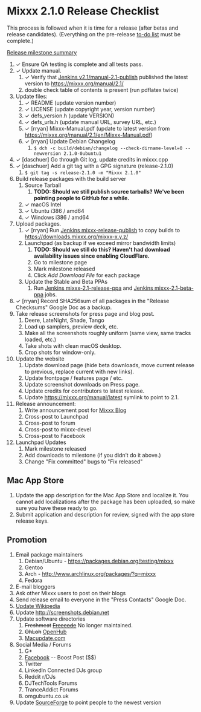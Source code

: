 # Mixxx 2.1.0 Release Checklist

This process is followed when it is time for a release (after betas and
release candidates). (Everything on the pre-release [to-do
list](2.1.0_todo) must be complete.)

[Release milestone
summary](https://launchpad.net/mixxx/+milestone/2.1.0/)

1.  ✓ Ensure QA testing is complete and all tests pass.
2.  ✓ Update manual.
    1.  ✓ Verify that [Jenkins
        v2.1/manual-2.1-publish](https://builds.mixxx.org/job/v2.1/job/manual-2.1-publish/)
        published the latest version to <https://mixxx.org/manual/2.1/>
    2.  double check table of contents is present (run pdflatex twice)
3.  Update files:
    1.  ✓ README (update version number)
    2.  ✓ LICENSE (update copyright year, version number)
    3.  ✓ defs\_version.h (update VERSION)
    4.  ✓ defs\_urls.h (update manual URL, survey URL, etc.)
    5.  ✓ \[rryan\] Mixxx-Manual.pdf (update to latest version from
        <https://mixxx.org/manual/2.1/en/Mixxx-Manual.pdf>)
    6.  ✓ \[rryan\] Update Debian Changelog
        1.  `$ dch -c build/debian/changelog --check-dirname-level=0
            --newversion 2.1.0-0ubuntu1`
4.  ✓ \[daschuer\] Go through Git log, update credits in mixxx.cpp
5.  ✓ \[daschuer\] Add a git tag with a GPG signature (release-2.1.0)
    1.  `$ git tag -s release-2.1.0 -m "Mixxx 2.1.0"`
6.  Build release packages with the build server
    1.  Source Tarball
        1.  **TODO: Should we still publish source tarballs? We've been
            pointing people to GitHub for a while.**
    2.  ✓ macOS Intel
    3.  ✓ Ubuntu i386 / amd64
    4.  ✓ Windows i386 / amd64
7.  Upload packages.
    1.  ✓ \[rryan\] Run [Jenkins
        mixxx-release-publish](https://builds.mixxx.org/job/mixxx-release-publish/)
        to copy builds to <https://downloads.mixxx.org/mixxx-x.y.z/>
    2.  Launchpad (as backup if we exceed mirror bandwidth limits)
        1.  **TODO: Should we still do this? Haven't had download
            availability issues since enabling CloudFlare.**
        2.  Go to milestone page
        3.  Mark milestone released
        4.  Click *Add Download File* for each package
    3.  Update the Stable and Beta PPAs
        1.  Run [Jenkins
            mixxx-2.1-release-ppa](https://builds.mixxx.org/job/v2.1/job/mixxx-2.1-release-ppa/)
            and [Jenkins
            mixxx-2.1-beta-ppa](https://builds.mixxx.org/job/v2.1/job/mixxx-2.1-beta-ppa/)
            jobs.
8.  ✓ \[rryan\] Record SHA256sum of all packages in the "Release
    Checksums" Google Doc as a backup.
9.  Take release screenshots for press page and blog post.
    1.  Deere, LateNight, Shade, Tango
    2.  Load up samplers, preview deck, etc. 
    3.  Make all the screenshots roughly uniform (same view, same tracks
        loaded, etc.)
    4.  Take shots with clean macOS desktop. 
    5.  Crop shots for window-only.
10. Update the website
    1.  Update download page (hide beta downloads, move current release
        to previous, replace current with new links).
    2.  Update frontpage / features page / etc.
    3.  Update screenshot downloads on Press page.
    4.  Update credits for contributors to latest release.
    5.  Update <https://mixxx.org/manual/latest> symlink to point to
        2.1.
11. Release announcement:
    1.  Write announcement post for [Mixxx
        Blog](http://mixxxblog.blogspot.com/) 
    2.  Cross-post to Launchpad
    3.  Cross-post to forum
    4.  Cross-post to mixxx-devel
    5.  Cross-post to Facebook
12. Launchpad Updates
    1.  Mark milestone released
    2.  Add downloads to milestone (if you didn’t do it above.)
    3.  Change "Fix committed" bugs to "Fix released"

## Mac App Store

1.  Update the app description for the Mac App Store and localize it.
    You cannot add localizations after the package has been uploaded, so
    make sure you have these ready to go.
2.  Submit application and description for review, signed with the app
    store release keys.

## Promotion

1.  Email package maintainers
    1.  Debian/Ubuntu - <https://packages.debian.org/testing/mixxx>
    2.  Gentoo
    3.  Arch - <http://www.archlinux.org/packages/?q=mixxx>
    4.  Fedora
2.  E-mail bloggers
3.  Ask other Mixxx users to post on their blogs
4.  Send release email to everyone in the "Press Contacts" Google Doc.
5.  [Update Wikipedia](https://en.wikipedia.org/wiki/Mixxx)
6.  Update <http://screenshots.debian.net>
7.  Update software directories
    1.  ~~Freshmeat~~
        ~~[Freecode](http://www.freecode.com/projects/mixxx)~~ No longer
        maintained.
    2.  ~~OhLoh~~ [OpenHub](https://www.openhub.net/p/mixxx)
    3.  [Macupdate.com](https://www.macupdate.com/app/mac/33059/mixxx)
8.  Social Media / Forums
    1.  G+
    2.  [Facebook](https://www.facebook.com/Mixxx-DJ-Software-21723485212/)
        -- Boost Post ($$)
    3.  Twitter
    4.  LinkedIn Connected DJs group
    5.  Reddit r/DJs
    6.  DJTechTools Forums
    7.  TranceAddict Forums
    8.  omgubuntu.co.uk
9.  Update [SourceForge](https://sourceforge.net/projects/mixxx/) to
    point people to the newest version
